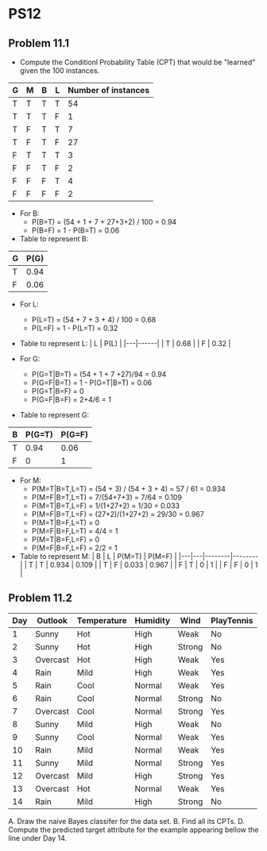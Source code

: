 # PS12
## Problem 11.1
- Compute the Conditionl Probability Table (CPT) that would be "learned" given the 100 instances.

| G | M | B | L | Number of instances |
|---|---|---|---|---------------------|
| T | T | T | T | 54                  |
| T | T | T | F | 1                   |
| T | F | T | T | 7                   |
| T | F | T | F | 27                  |
| F | T | T | T | 3                   |
| F | F | T | F | 2                   |
| F | F | F | T | 4                   |
| F | F | F | F | 2                   |


- For B:
  - P(B=T) = (54 + 1 + 7 + 27+3+2) / 100 = 0.94
  - P(B=F) = 1 - P(B=T) = 0.06
- Table to represent B:

| G | P(G) |
|---|------|
| T | 0.94 |
| F | 0.06 |


- For L:
  - P(L=T) = (54 + 7 + 3 + 4) / 100 = 0.68
  - P(L=F) = 1 - P(L=T) = 0.32
- Table to represent L:
| L | P(L) |
|---|------|
| T | 0.68 |
| F | 0.32 |

- For G:
  - P(G=T|B=T) = (54 + 1 + 7 +27)/94 = 0.94
  - P(G=F|B=T) = 1 - P(G=T|B=T) = 0.06
  - P(G=T|B=F) = 0
  - P(G=F|B=F) = 2+4/6 = 1
- Table to represent G:

| B | P(G=T) | P(G=F) |
|---|--------|--------|
| T | 0.94   | 0.06   |
| F | 0      | 1      |


- For M:
  - P(M=T|B=T,L=T) = (54 + 3) / (54 + 3 + 4) = 57 / 61 = 0.934
  - P(M=F|B=T,L=T) = 7/(54+7+3) = 7/64 = 0.109
  - P(M=T|B=T,L=F) = 1/(1+27+2) = 1/30 = 0.033
  - P(M=F|B=T,L=F) = (27+2)/(1+27+2) = 29/30 = 0.967
  - P(M=T|B=F,L=T) = 0
  - P(M=F|B=F,L=T) = 4/4 = 1
  - P(M=T|B=F,L=F) = 0
  - P(M=F|B=F,L=F) = 2/2 = 1
- Table to represent M:
| B | L | P(M=T) | P(M=F) |
|---|---|--------|--------|
| T | T | 0.934  | 0.109  |
| T | F | 0.033  | 0.967  |
| F | T | 0      | 1      |
| F | F | 0      | 1      |



## Problem 11.2
| Day | Outlook | Temperature | Humidity | Wind  | PlayTennis |
|-----|---------|-------------|----------|-------|------------|
| 1   | Sunny   | Hot         | High     | Weak  | No         |
| 2   | Sunny   | Hot         | High     | Strong| No         |
| 3   | Overcast| Hot         | High     | Weak  | Yes        |
| 4   | Rain    | Mild        | High     | Weak  | Yes        |
| 5   | Rain    | Cool        | Normal   | Weak  | Yes        |
| 6   | Rain    | Cool        | Normal   | Strong| No         |
| 7   | Overcast| Cool        | Normal   | Strong| Yes        |
| 8   | Sunny   | Mild        | High     | Weak  | No         |
| 9   | Sunny   | Cool        | Normal   | Weak  | Yes        |
| 10  | Rain    | Mild        | Normal   | Weak  | Yes        |
| 11  | Sunny   | Mild        | Normal   | Strong| Yes        |
| 12  | Overcast| Mild        | High     | Strong| Yes        |
| 13  | Overcast| Hot         | Normal   | Weak  | Yes        |
| 14  | Rain    | Mild        | High     | Strong| No         |

A. Draw the naive Bayes classifer for the data set.
B. Find all its CPTs.
D. Compute the predicted target attribute for the example appearing bellow the line under Day 14.
